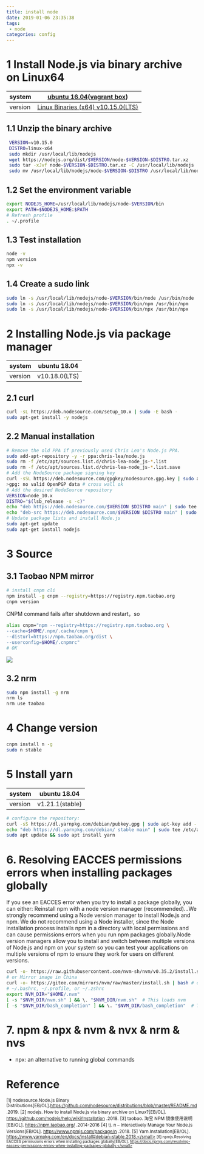 ```yaml
---
title: install node
date: 2019-01-06 23:35:38
tags:
 - node
categories: config
---
```

# 1 Install Node.js via binary archive on Linux64

| system | [ubuntu 16.04](http://releases.ubuntu.com/16.04/ubuntu-16.04.5-desktop-amd64.iso.torrent?_ga=2.96882006.834203655.1547825063-1630968062.1547825063)([vagrant box](https://app.vagrantup.com/ubuntu/boxes/xenial64)) |
|--|--|
| version | [Linux Binaries (x64) v10.15.0(LTS)](https://nodejs.org/dist/v10.15.0/node-v10.15.0-linux-x64.tar.xz) |
<!-- more -->
## 1.1 Unzip the binary archive
```sh
 VERSION=v10.15.0
 DISTRO=linux-x64
 sudo mkdir /usr/local/lib/nodejs
 wget https://nodejs.org/dist/$VERSION/node-$VERSION-$DISTRO.tar.xz
 sudo tar -xJvf node-$VERSION-$DISTRO.tar.xz -C /usr/local/lib/nodejs
 sudo mv /usr/local/lib/nodejs/node-$VERSION-$DISTRO /usr/local/lib/nodejs/node-$VERSION
```
## 1.2 Set the environment variable
```sh
export NODEJS_HOME=/usr/local/lib/nodejs/node-$VERSION/bin
export PATH=$NODEJS_HOME:$PATH
# Refresh profile
. ~/.profile
```
## 1.3 Test installation
```sh
node -v
npm version
npx -v
```
## 1.4 Create a sudo link
```sh
sudo ln -s /usr/local/lib/nodejs/node-$VERSION/bin/node /usr/bin/node
sudo ln -s /usr/local/lib/nodejs/node-$VERSION/bin/npm /usr/bin/npm
sudo ln -s /usr/local/lib/nodejs/node-$VERSION/bin/npx /usr/bin/npx
```

# 2 Installing Node.js via package manager

| system |ubuntu 18.04|
|--|--|
| version |v10.18.0(LTS) |
## 2.1 curl

```sh
curl -sL https://deb.nodesource.com/setup_10.x | sudo -E bash -
sudo apt-get install -y nodejs
```
## 2.2 Manual installation
```sh
# Remove the old PPA if previously used Chris Lea's Node.js PPA.
sudo add-apt-repository -y -r ppa:chris-lea/node.js
sudo rm -f /etc/apt/sources.list.d/chris-lea-node_js-*.list
sudo rm -f /etc/apt/sources.list.d/chris-lea-node_js-*.list.save
# Add the NodeSource package signing key
curl -sSL https://deb.nodesource.com/gpgkey/nodesource.gpg.key | sudo apt-key add -
>gpg: no valid OpenPGP data # cross wall ok
# Add the desired NodeSource repository
VERSION=node_10.x
DISTRO="$(lsb_release -s -c)"
echo "deb https://deb.nodesource.com/$VERSION $DISTRO main" | sudo tee /etc/apt/sources.list.d/nodesource.list
echo "deb-src https://deb.nodesource.com/$VERSION $DISTRO main" | sudo tee -a /etc/apt/sources.list.d/nodesource.list
# Update package lists and install Node.js
sudo apt-get update
sudo apt-get install nodejs
```
# 3 Source
## 3.1 Taobao NPM mirror
```sh
# install cnpm cli
npm install -g cnpm --registry=https://registry.npm.taobao.org
cnpm version
```
CNPM command fails after shutdown and restart，so
```sh
alias cnpm="npm --registry=https://registry.npm.taobao.org \
--cache=$HOME/.npm/.cache/cnpm \
--disturl=https://npm.taobao.org/dist \
--userconfig=$HOME/.cnpmrc"
# OK
```
![](https://cloud.githubusercontent.com/assets/543405/21505401/fd0b6220-cca1-11e6-86ed-599cc81bb03b.png)
## 3.2 nrm
```sh
sudo npm install -g nrm
nrm ls
nrm use taobao
```
# 4 Change version 
```sh
cnpm install n -g
sudo n stable
```
# 5 Install yarn

| system |ubuntu 18.04|
|--|--|
| version |v1.21.1(stable) |
```sh
# configure the repository:
curl -sS https://dl.yarnpkg.com/debian/pubkey.gpg | sudo apt-key add -
echo "deb https://dl.yarnpkg.com/debian/ stable main" | sudo tee /etc/apt/sources.list.d/yarn.list
sudo apt update && sudo apt install yarn
```
# 6. Resolving EACCES permissions errors when installing packages globally
If you see an EACCES error when you try to install a package globally, you can either:
Reinstall npm with a node version manager (recommended)...We strongly recommend using a Node version manager to install Node.js and npm. We do not recommend using a Node installer, since the Node installation process installs npm in a directory with local permissions and can cause permissions errors when you run npm packages globally.Node version managers allow you to install and switch between multiple versions of Node.js and npm on your system so you can test your applications on multiple versions of npm to ensure they work for users on different versions.
```sh
curl -o- https://raw.githubusercontent.com/nvm-sh/nvm/v0.35.2/install.sh | bash # Over the wall
# or Mirror image in China
curl -o- https://gitee.com/mirrors/nvm/raw/master/install.sh | bash # or wget -qO- https://gitee.com/mirrors/nvm/raw/master/install.sh | bash
# ~/.bashrc, ~/.profile, or ~/.zshrc
export NVM_DIR="$HOME/.nvm"
[ -s "$NVM_DIR/nvm.sh" ] && \. "$NVM_DIR/nvm.sh"  # This loads nvm
[ -s "$NVM_DIR/bash_completion" ] && \. "$NVM_DIR/bash_completion"  # This loads nvm bash_completion
```
# 7. npm & npx & nvm & nvx & nrm & nvs
- npx: an alternative to running global commands

# Reference

<small>[1] nodesource.Node.js Binary Distributions[EB/OL].https://github.com/nodesource/distributions/blob/master/README.md .2019.</small>
<small>[2] nodejs. How to install Node.js via binary archive on Linux?[EB/OL]. https://github.com/nodejs/help/wiki/Installation .2018.</small>
<small>[3] taobao. 淘宝 NPM 镜像使用说明[EB/OL]. https://npm.taobao.org/ .2014-2016</small>
<small>[4] tj. n – Interactively Manage Your Node.js Versions[EB/OL]. https://www.npmjs.com/package/n .2018.</small>
<small>[5] Yarn.Installation[EB/OL]. https://www.yarnpkg.com/en/docs/install#debian-stable.2018.</small>
<small>[6] npmjs.Resolving EACCES permissions errors when installing packages globally[EB/OL]. https://docs.npmjs.com/resolving-eacces-permissions-errors-when-installing-packages-globally.</small>